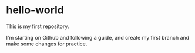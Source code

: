 # hello-world
This is my first repository.

I'm starting on Github and following a guide, and create my first branch and make some changes for practice.
